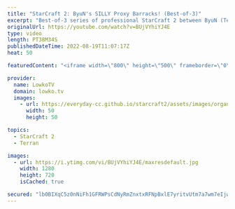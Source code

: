 ```yaml
---
title: "StarCraft 2: ByuN's SILLY Proxy Barracks! (Best-of-3)"
excerpt: "Best-of-3 series of professional StarCraft 2 between ByuN (Terran) and MaxPax (Protoss). ByuN is currently the rank 6 player in the world, MaxPax the rank 9. In this series of Terran versus Protoss they face off against each other during the ESL Open Cup Americas 135.  Support my work on Patreon: https://www.patreon.com/lowkotv"
originalUrl: https://youtube.com/watch?v=BUjVYhiYJ4E
type: video
length: PT38M34S
publishedDateTime: 2022-08-19T11:07:17Z
heat: 50

featuredContent: "<iframe width=\"800\" height=\"500\" frameborder=\"0\" src=\"https://www.youtube.com/embed/BUjVYhiYJ4E\" allow=\"accelerometer; autoplay; encrypted-media; gyroscope; picture-in-picture\" allowfullscreen></iframe>"

provider:
  name: LowkoTV
  domain: lowko.tv
  images:
    - url: https://everyday-cc.github.io/starcraft2/assets/images/organizations/lowko.tv-50x50.jpg
      width: 50
      height: 50

topics:
  - StarCraft 2
  - Terran

images:
  - url: https://i.ytimg.com/vi/BUjVYhiYJ4E/maxresdefault.jpg
    width: 1280
    height: 720
    isCached: true

secured: "lb0BIXqC5z0nNiFh1GFRWPsCdNyRmZnxtxRFNpBxlE7yritvUtm7a7wm7eIjwS1EZ2cY+5MCUYGmEI8KGb1zim09bblhigkcSBaQrGHq6O4oKw+7cDF4VguWeHfg63HDCCyTKUh3lWcCSvk+och9JzNbqtfM1XvSAZKHtJ7jhXzedPdNCJa1hXGj8tezSJk8bhlYRHxo+l7UW1ts5jR65HAuTcZvi/2yJm1gXMJjeXj3uiUUtv/OAc37q65HdHPQjL2rHe/6ZrZtNbALTeId5Dl/iN0lR/DW5hHxW5yp8hBJjVXVeKJ3kcoRiGvvFCuM5LwlzQaL7x2H6U6SlvM/MZzSXLF4fNLh7hoRVxmKFdo8Kdb05ou/YKZHwykk+HVKbzcysoXNeKXSg1K24uU7HNqmXgkfKY6vvF2jC+LnZuo=;BqdumpN1EuGkijHGvhCc/g=="
---
```


